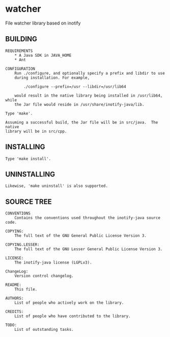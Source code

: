 watcher
=======

File watcher library based on inotify

BUILDING
--

    REQUIREMENTS
        * A Java SDK in JAVA_HOME
        * Ant

    CONFIGURATION
        Run ./configure, and optionally specify a prefix and libdir to use
        during installation. For example,

            ./configure --prefix=/usr --libdir=/usr/lib64

        would result in the native library being installed in /usr/lib64, while
        the Jar file would reside in /usr/share/inotify-java/lib.

    Type 'make'.

    Assuming a successful build, the Jar file will be in src/java.  The native
    library will be in src/cpp.


INSTALLING
--
    Type 'make install'.


UNINSTALLING
--
    Likewise, 'make uninstall' is also supported.


SOURCE TREE
--

    CONVENTIONS
        Contains the conventions used throughout the inotify-java source code.

    COPYING:
        The full text of the GNU General Public License Version 3.

    COPYING.LESSER:
        The full text of the GNU Lesser General Public License Version 3.

    LICENSE:
        The inotify-java license (LGPLv3).

    ChangeLog:
        Version control changelog.

    README:
        This file.

    AUTHORS:
        List of people who actively work on the library.

    CREDITS:
        List of people who have contributed to the library.

    TODO:
        List of outstanding tasks.
